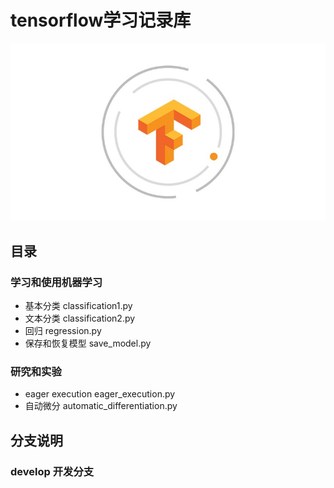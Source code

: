 # tensorflow学习记录库
![tensorflow](assets/tensorflow.jpg)

## 目录
### 学习和使用机器学习

- 基本分类 classification1.py
- 文本分类 classification2.py
- 回归 regression.py
- 保存和恢复模型 save_model.py

### 研究和实验

- eager execution eager_execution.py
- 自动微分 automatic_differentiation.py

## 分支说明
### develop 开发分支